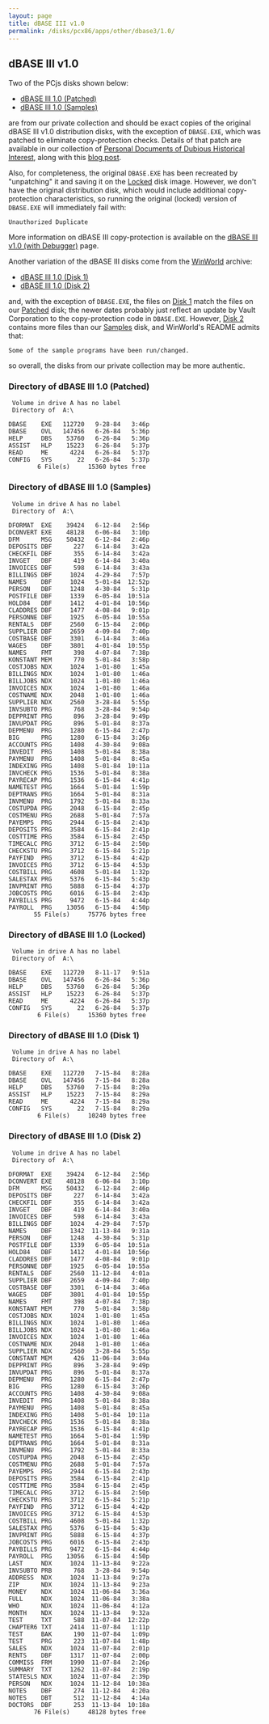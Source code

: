 ```yaml
---
layout: page
title: dBASE III v1.0
permalink: /disks/pcx86/apps/other/dbase3/1.0/
---
```


dBASE III v1.0
--------------

Two of the PCjs disks shown below:

- [dBASE III 1.0 (Patched)](#directory-of-dbase-iii-10-patched)
- [dBASE III 1.0 (Samples)](#directory-of-dbase-iii-10-samples)

are from our private collection and should be exact copies of the original dBASE III v1.0 distribution disks, with the
exception of `DBASE.EXE`, which was patched to eliminate copy-protection checks.  Details of that patch are available
in our collection of [Personal Documents of Dubious Historical Interest](/docs/personal/#dbase-iii-copy-protection),
along with this [blog post](/blog/2017/08/11/).

Also, for completeness, the original `DBASE.EXE` has been recreated by "unpatching" it and saving it on the
[Locked](#directory-of-dbase-iii-10-locked) disk image.  However, we don't have the original distribution disk, which
would include additional copy-protection characteristics, so running the original (locked) version of `DBASE.EXE` will
immediately fail with:

	Unauthorized Duplicate

More information on dBASE III copy-protection is available on the [dBASE III v1.0 (with Debugger)](debugger/) page.

Another variation of the dBASE III disks come from the [WinWorld](https://winworldpc.com/product/dbase/iii-v10) archive:

- [dBASE III 1.0 (Disk 1)](#directory-of-dbase-iii-10-disk-1)
- [dBASE III 1.0 (Disk 2)](#directory-of-dbase-iii-10-disk-2)

and, with the exception of `DBASE.EXE`, the files on [Disk 1](#directory-of-dbase-iii-10-disk-1) match the files on our
[Patched](#directory-of-dbase-iii-10-patched) disk; the newer dates probably just reflect an update by Vault Corporation
to the copy-protection code in `DBASE.EXE`.  However, [Disk 2](#directory-of-dbase-iii-10-disk-2) contains more files
than our [Samples](#directory-of-dbase-iii-10-samples) disk, and WinWorld's README admits that:

	Some of the sample programs have been run/changed.

so overall, the disks from our private collection may be more authentic.

### Directory of dBASE III 1.0 (Patched)

	 Volume in drive A has no label
	 Directory of  A:\
	
	DBASE    EXE   112720   9-28-84   3:46p
	DBASE    OVL   147456   6-26-84   5:36p
	HELP     DBS    53760   6-26-84   5:36p
	ASSIST   HLP    15223   6-26-84   5:37p
	READ     ME      4224   6-26-84   5:37p
	CONFIG   SYS       22   6-26-84   5:37p
	        6 File(s)     15360 bytes free

### Directory of dBASE III 1.0 (Samples)

	 Volume in drive A has no label
	 Directory of  A:\
	
	DFORMAT  EXE    39424   6-12-84   2:56p
	DCONVERT EXE    48128   6-06-84   3:10p
	DFM      MSG    50432   6-12-84   2:46p
	DEPOSITS DBF      227   6-14-84   3:42a
	CHECKFIL DBF      355   6-14-84   3:42a
	INVGET   DBF      419   6-14-84   3:40a
	INVOICES DBF      598   6-14-84   3:43a
	BILLINGS DBF     1024   4-29-84   7:57p
	NAMES    DBF     1024   5-01-84  12:52p
	PERSON   DBF     1248   4-30-84   5:31p
	POSTFILE DBF     1339   6-05-84  10:51a
	HOLD84   DBF     1412   4-01-84  10:56p
	CLADDRES DBF     1477   4-08-84   9:01p
	PERSONNE DBF     1925   6-05-84  10:55a
	RENTALS  DBF     2560   6-15-84   2:06p
	SUPPLIER DBF     2659   4-09-84   7:40p
	COSTBASE DBF     3301   6-14-84   3:46a
	WAGES    DBF     3801   4-01-84  10:55p
	NAMES    FMT      398   4-07-84   7:38p
	KONSTANT MEM      770   5-01-84   3:58p
	COSTJOBS NDX     1024   1-01-80   1:45a
	BILLINGS NDX     1024   1-01-80   1:46a
	BILLJOBS NDX     1024   1-01-80   1:46a
	INVOICES NDX     1024   1-01-80   1:46a
	COSTNAME NDX     2048   1-01-80   1:46a
	SUPPLIER NDX     2560   3-28-84   5:55p
	INVSUBTO PRG      768   3-28-84   9:54p
	DEPPRINT PRG      896   3-28-84   9:49p
	INVUPDAT PRG      896   5-01-84   8:37a
	DEPMENU  PRG     1280   6-15-84   2:47p
	BIG      PRG     1280   6-15-84   3:26p
	ACCOUNTS PRG     1408   4-30-84   9:08a
	INVEDIT  PRG     1408   5-01-84   8:38a
	PAYMENU  PRG     1408   5-01-84   8:45a
	INDEXING PRG     1408   5-01-84  10:11a
	INVCHECK PRG     1536   5-01-84   8:38a
	PAYRECAP PRG     1536   6-15-84   4:41p
	NAMETEST PRG     1664   5-01-84   1:59p
	DEPTRANS PRG     1664   5-01-84   8:31a
	INVMENU  PRG     1792   5-01-84   8:33a
	COSTUPDA PRG     2048   6-15-84   2:45p
	COSTMENU PRG     2688   5-01-84   7:57a
	PAYEMPS  PRG     2944   6-15-84   2:43p
	DEPOSITS PRG     3584   6-15-84   2:41p
	COSTTIME PRG     3584   6-15-84   2:45p
	TIMECALC PRG     3712   6-15-84   2:50p
	CHECKSTU PRG     3712   6-15-84   5:21p
	PAYFIND  PRG     3712   6-15-84   4:42p
	INVOICES PRG     3712   6-15-84   4:53p
	COSTBILL PRG     4608   5-01-84   1:32p
	SALESTAX PRG     5376   6-15-84   5:43p
	INVPRINT PRG     5888   6-15-84   4:37p
	JOBCOSTS PRG     6016   6-15-84   2:43p
	PAYBILLS PRG     9472   6-15-84   4:44p
	PAYROLL  PRG    13056   6-15-84   4:50p
	       55 File(s)     75776 bytes free

### Directory of dBASE III 1.0 (Locked)

	 Volume in drive A has no label
	 Directory of  A:\
	
	DBASE    EXE   112720   8-11-17   9:51a
	DBASE    OVL   147456   6-26-84   5:36p
	HELP     DBS    53760   6-26-84   5:36p
	ASSIST   HLP    15223   6-26-84   5:37p
	READ     ME      4224   6-26-84   5:37p
	CONFIG   SYS       22   6-26-84   5:37p
	        6 File(s)     15360 bytes free

### Directory of dBASE III 1.0 (Disk 1)

	 Volume in drive A has no label
	 Directory of  A:\
	
	DBASE    EXE   112720   7-15-84   8:28a
	DBASE    OVL   147456   7-15-84   8:28a
	HELP     DBS    53760   7-15-84   8:29a
	ASSIST   HLP    15223   7-15-84   8:29a
	READ     ME      4224   7-15-84   8:29a
	CONFIG   SYS       22   7-15-84   8:29a
	        6 File(s)     10240 bytes free

### Directory of dBASE III 1.0 (Disk 2)

	 Volume in drive A has no label
	 Directory of  A:\
	
	DFORMAT  EXE    39424   6-12-84   2:56p
	DCONVERT EXE    48128   6-06-84   3:10p
	DFM      MSG    50432   6-12-84   2:46p
	DEPOSITS DBF      227   6-14-84   3:42a
	CHECKFIL DBF      355   6-14-84   3:42a
	INVGET   DBF      419   6-14-84   3:40a
	INVOICES DBF      598   6-14-84   3:43a
	BILLINGS DBF     1024   4-29-84   7:57p
	NAMES    DBF     1342  11-13-84   9:31a
	PERSON   DBF     1248   4-30-84   5:31p
	POSTFILE DBF     1339   6-05-84  10:51a
	HOLD84   DBF     1412   4-01-84  10:56p
	CLADDRES DBF     1477   4-08-84   9:01p
	PERSONNE DBF     1925   6-05-84  10:55a
	RENTALS  DBF     2560  11-12-84   4:01a
	SUPPLIER DBF     2659   4-09-84   7:40p
	COSTBASE DBF     3301   6-14-84   3:46a
	WAGES    DBF     3801   4-01-84  10:55p
	NAMES    FMT      398   4-07-84   7:38p
	KONSTANT MEM      770   5-01-84   3:58p
	COSTJOBS NDX     1024   1-01-80   1:45a
	BILLINGS NDX     1024   1-01-80   1:46a
	BILLJOBS NDX     1024   1-01-80   1:46a
	INVOICES NDX     1024   1-01-80   1:46a
	COSTNAME NDX     2048   1-01-80   1:46a
	SUPPLIER NDX     2560   3-28-84   5:55p
	CONSTANT MEM      426  11-06-84   3:04a
	DEPPRINT PRG      896   3-28-84   9:49p
	INVUPDAT PRG      896   5-01-84   8:37a
	DEPMENU  PRG     1280   6-15-84   2:47p
	BIG      PRG     1280   6-15-84   3:26p
	ACCOUNTS PRG     1408   4-30-84   9:08a
	INVEDIT  PRG     1408   5-01-84   8:38a
	PAYMENU  PRG     1408   5-01-84   8:45a
	INDEXING PRG     1408   5-01-84  10:11a
	INVCHECK PRG     1536   5-01-84   8:38a
	PAYRECAP PRG     1536   6-15-84   4:41p
	NAMETEST PRG     1664   5-01-84   1:59p
	DEPTRANS PRG     1664   5-01-84   8:31a
	INVMENU  PRG     1792   5-01-84   8:33a
	COSTUPDA PRG     2048   6-15-84   2:45p
	COSTMENU PRG     2688   5-01-84   7:57a
	PAYEMPS  PRG     2944   6-15-84   2:43p
	DEPOSITS PRG     3584   6-15-84   2:41p
	COSTTIME PRG     3584   6-15-84   2:45p
	TIMECALC PRG     3712   6-15-84   2:50p
	CHECKSTU PRG     3712   6-15-84   5:21p
	PAYFIND  PRG     3712   6-15-84   4:42p
	INVOICES PRG     3712   6-15-84   4:53p
	COSTBILL PRG     4608   5-01-84   1:32p
	SALESTAX PRG     5376   6-15-84   5:43p
	INVPRINT PRG     5888   6-15-84   4:37p
	JOBCOSTS PRG     6016   6-15-84   2:43p
	PAYBILLS PRG     9472   6-15-84   4:44p
	PAYROLL  PRG    13056   6-15-84   4:50p
	LAST     NDX     1024  11-13-84   9:22a
	INVSUBTO PRB      768   3-28-84   9:54p
	ADDRESS  NDX     1024  11-13-84   9:27a
	ZIP      NDX     1024  11-13-84   9:23a
	MONEY    NDX     1024  11-06-84   3:36a
	FULL     NDX     1024  11-06-84   3:38a
	WHO      NDX     1024  11-06-84   4:12a
	MONTH    NDX     1024  11-13-84   9:32a
	TEST     TXT      588  11-07-84  12:22p
	CHAPTER6 TXT     2414  11-07-84   1:11p
	TEST     BAK      190  11-07-84   1:09p
	TEST     PRG      223  11-07-84   1:48p
	SALES    NDX     1024  11-07-84   2:01p
	RENTS    DBF     1317  11-07-84   2:00p
	COMMISS  FRM     1990  11-07-84   2:26p
	SUMMARY  TXT     1262  11-07-84   2:19p
	STATESLS NDX     1024  11-07-84   2:39p
	PERSON   NDX     1024  11-12-84  10:38a
	NOTES    DBF      274  11-12-84   4:20a
	NOTES    DBT      512  11-12-84   4:14a
	DOCTORS  DBF      253  11-13-84  10:18a
	       76 File(s)     48128 bytes free
